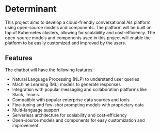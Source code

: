# Determinant
This project aims to develop a cloud-friendly conversational AIs platform using open-source models and components. The platform will be built on top of Kubernetes clusters, allowing for scalability and cost-efficiency. The open-source models and components used in this project will enable the platform to be easily customized and improved by the users.

## Features
The chatbot will have the following features:

* Natural Language Processing (NLP) to understand user queries
* Machine Learning (ML) models to generate responses
* Integration with popular messaging and collaboration platforms like Slack, Teams.
* Compatible with popular enterprise data sources and tools
* Fine-tuning and few-shot prompting models with proprietary data
* Multi-language support
* Serverless architecture for scalability and cost-efficiency
* Open-source models and components for easy customization and improvement.

